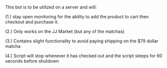 This bot is to be utilized on a server and will:

(1.) stay open monitoring for the ability to add the product to cart then checkout and purchase it.

(2.) Only works on the JJ Market (but any of the matchas)

(3.) Contains slight functionality to avoid paying shipping on the $79 dollar matcha

(4.) Script will stop whenever it has checked out and the script sleeps for 60 seconds before shutdown
